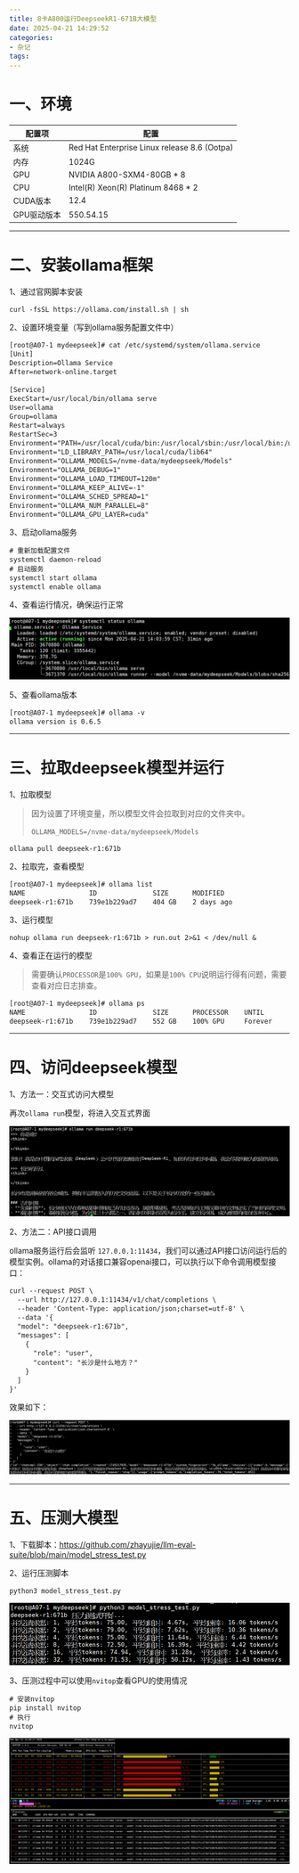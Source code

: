 ```yaml
---
title: 8卡A800运行DeepseekR1-671B大模型
date: 2025-04-21 14:29:52
categories:
- 杂记
tags:
---
```


# 一、环境

| 配置项      | 配置                                         |
| ----------- | -------------------------------------------- |
| 系统        | Red Hat Enterprise Linux release 8.6 (Ootpa) |
| 内存        | 1024G                                        |
| GPU         | NVIDIA A800-SXM4-80GB  * 8                   |
| CPU         | Intel(R) Xeon(R) Platinum 8468 * 2           |
| CUDA版本    | 12.4                                         |
| GPU驱动版本 | 550.54.15                                    |

---

# 二、安装ollama框架

1、通过官网脚本安装

```shell
curl -fsSL https://ollama.com/install.sh | sh
```

2、设置环境变量（写到ollama服务配置文件中）

```shell
[root@A07-1 mydeepseek]# cat /etc/systemd/system/ollama.service 
[Unit]
Description=Ollama Service
After=network-online.target

[Service]
ExecStart=/usr/local/bin/ollama serve
User=ollama
Group=ollama
Restart=always
RestartSec=3
Environment="PATH=/usr/local/cuda/bin:/usr/local/sbin:/usr/local/bin:/usr/sbin:/usr/bin:/root/bin"
Environment="LD_LIBRARY_PATH=/usr/local/cuda/lib64"
Environment="OLLAMA_MODELS=/nvme-data/mydeepseek/Models"
Environment="OLLAMA_DEBUG=1"             
Environment="OLLAMA_LOAD_TIMEOUT=120m"   
Environment="OLLAMA_KEEP_ALIVE=-1"      
Environment="OLLAMA_SCHED_SPREAD=1" 
Environment="OLLAMA_NUM_PARALLEL=8"
Environment="OLLAMA_GPU_LAYER=cuda"
```

3、启动ollama服务

```shell
# 重新加载配置文件
systemctl daemon-reload
# 启动服务
systemctl start ollama
systemctl enable ollama
```

4、查看运行情况，确保运行正常

![image-20250421143517643](./../../img/image-20250421143517643.png)

5、查看ollama版本

```shell
[root@A07-1 mydeepseek]# ollama -v
ollama version is 0.6.5
```

---

# 三、拉取deepseek模型并运行

1、拉取模型

>因为设置了环境变量，所以模型文件会拉取到对应的文件夹中。
>
>`OLLAMA_MODELS=/nvme-data/mydeepseek/Models`

```shell
ollama pull deepseek-r1:671b
```

2、拉取完，查看模型

```shell
[root@A07-1 mydeepseek]# ollama list
NAME                ID              SIZE      MODIFIED   
deepseek-r1:671b    739e1b229ad7    404 GB    2 days ago   
```

3、运行模型

```shell
nohup ollama run deepseek-r1:671b > run.out 2>&1 < /dev/null &
```

4、查看正在运行的模型

>需要确认`PROCESSOR`是`100% GPU`，如果是`100% CPU`说明运行得有问题，需要查看对应日志排查。

```shell
[root@A07-1 mydeepseek]# ollama ps
NAME                ID              SIZE      PROCESSOR    UNTIL   
deepseek-r1:671b    739e1b229ad7    552 GB    100% GPU     Forever  
```

---

# 四、访问deepseek模型

1、方法一：交互式访问大模型

再次`ollama run`模型，将进入交互式界面

![image-20250421144132968](./../../img/image-20250421144132968.png)

2、方法二：API接口调用

ollama服务运行后会监听 `127.0.0.1:11434`，我们可以通过API接口访问运行后的模型实例。ollama的对话接口兼容openai接口，可以执行以下命令调用模型接口：

```shell
curl --request POST \
  --url http://127.0.0.1:11434/v1/chat/completions \
  --header 'Content-Type: application/json;charset=utf-8' \
  --data '{
  "model": "deepseek-r1:671b",
  "messages": [
    {
      "role": "user",
      "content": "长沙是什么地方？"
    }
  ]
}'
```

效果如下：

![image-20250421144447707](./../../img/image-20250421144447707.png)

---

# 五、压测大模型

1、下载脚本：https://github.com/zhayujie/llm-eval-suite/blob/main/model_stress_test.py 

2、运行压测脚本

```shell
python3 model_stress_test.py
```

![image-20250421145118917](./../../img/image-20250421145118917.png)

3、压测过程中可以使用`nvitop`查看GPU的使用情况

```shell
# 安装nvitop
pip install nvitop
# 执行
nvitop
```

![image-20250421144820230](./../../img/image-20250421144820230.png)